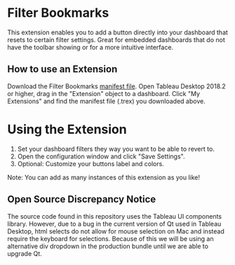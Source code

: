 # Filter Bookmarks
This extension enables you to add a button directly into your dashboard that resets to certain filter settings. Great for embedded dashboards that do not have the toolbar showing or for a more intuitive interface.

## How to use an Extension
Download the Filter Bookmarks [manifest file](https://extensiongallery.tableau.com/products/29). Open Tableau Desktop 2018.2 or higher, drag in the "Extension" object to a dashboard. Click "My Extensions" and find the manifest file (.trex) you downloaded above.

# Using the Extension
1. Set your dashboard filters they way you want to be able to revert to.
2. Open the configuration window and click "Save Settings".
3. Optional: Customize your buttons label and colors.

Note: You can add as many instances of this extension as you like!

## Open Source Discrepancy Notice
The source code found in this repository uses the Tableau UI components library. However, due to a bug in the current version of Qt used in Tableau Desktop, html selects do not allow for mouse selection on Mac and instead require the keyboard for selections. Because of this we will be using an alternative div dropdown in the production bundle until we are able to upgrade Qt.